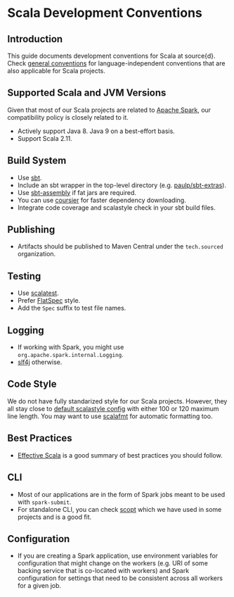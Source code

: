 
# Scala Development Conventions

## Introduction

This guide documents development conventions for Scala at source{d}. Check [general conventions](conventions.md) for language-independent conventions that are also applicable for Scala projects.

## Supported Scala and JVM Versions

Given that most of our Scala projects are related to [Apache Spark](https://spark.apache.org/), our compatibility policy is closely related to it.

* Actively support Java 8. Java 9 on a best-effort basis.
* Support Scala 2.11.

## Build System

* Use [sbt](https://www.scala-sbt.org/).
* Include an sbt wrapper in the top-level directory (e.g. [paulp/sbt-extras](https://github.com/paulp/sbt-extras)).
* Use [sbt-assembly](https://github.com/sbt/sbt-assembly) if fat jars are required.
* You can use [coursier](https://github.com/coursier/coursier) for faster dependency downloading.
* Integrate code coverage and scalastyle check in your sbt build files.

## Publishing

* Artifacts should be published to Maven Central under the `tech.sourced` organization.

## Testing

* Use [scalatest](http://www.scalatest.org/).
* Prefer [FlatSpec](http://www.scalatest.org/user_guide/selecting_a_style) style.
* Add the `Spec` suffix to test file names.

## Logging

* If working with Spark, you might use `org.apache.spark.internal.Logging`.
* [slf4j](https://www.slf4j.org/) otherwise.

## Code Style

We do not have fully standarized style for our Scala projects. However, they all stay close to [default scalastyle config](http://www.scalastyle.org/scalastyle_config.xml) with either 100 or 120 maximum line length. You may want to use [scalafmt](http://scalameta.org/scalafmt/) for automatic formatting too.

## Best Practices

* [Effective Scala](http://twitter.github.io/effectivescala/) is a good summary of best practices you should follow.

## CLI

* Most of our applications are in the form of Spark jobs meant to be used with `spark-submit`.
* For standalone CLI, you can check [scopt](https://github.com/scopt/scopt) which we have used in some projects and is a good fit.

## Configuration

* If you are creating a Spark application, use environment variables for configuration that might change on the workers (e.g. URI of some backing service that is co-located with workers) and Spark configuration for settings that need to be consistent across all workers for a given job.
